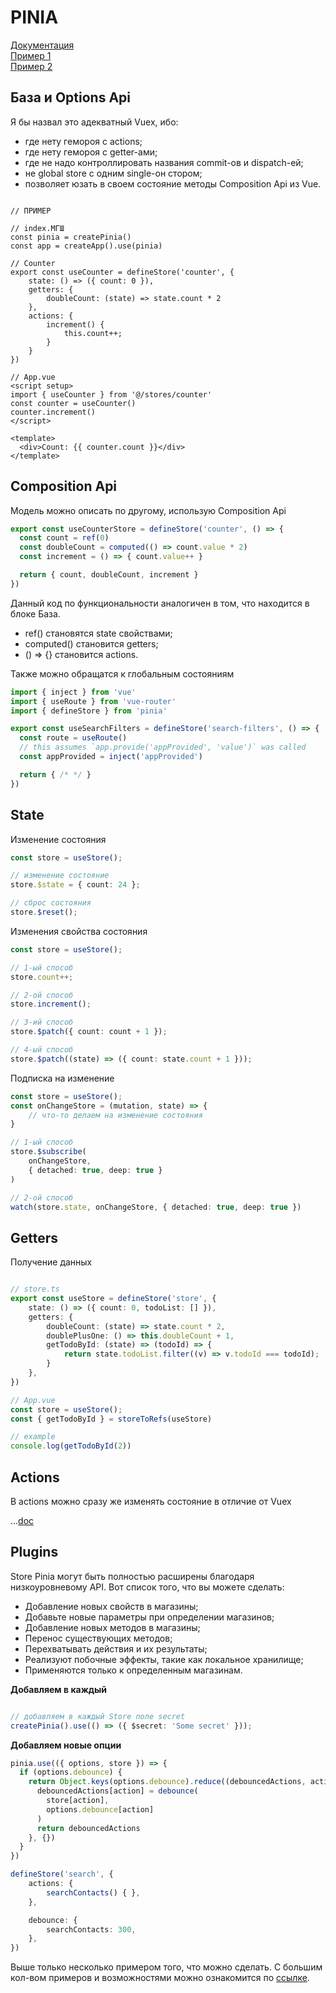 # PINIA
[Документация](https://pinia.vuejs.org/core-concepts/)  
[Пример 1](https://github.com/lollipopfly/polka)  
[Пример 2](https://github.com/hoachnt/fsd-vue-antd)

## База и Options Api
Я бы назвал это адекватный Vuex, ибо:
- где нету гемороя c actions;
- где нету гемороя с getter-ами;
- где не надо контроллировать названия commit-ов и dispatch-ей;
- не global store с одним single-он стором;
- позволяет юзать в своем состояние методы Composition Api из Vue.

```vue

// ПРИМЕР

// index.МГШ
const pinia = createPinia()
const app = createApp().use(pinia)

// Counter
export const useCounter = defineStore('counter', {
    state: () => ({ count: 0 }),
    getters: {
        doubleCount: (state) => state.count * 2
    },
    actions: {
        increment() {
            this.count++;
        }
    }
})

// App.vue
<script setup>
import { useCounter } from '@/stores/counter'
const counter = useCounter()
counter.increment()
</script>

<template>
  <div>Count: {{ counter.count }}</div>
</template>
```

## Composition Api
Модель можно описать по другому, использую Composition Api

```typescript
export const useCounterStore = defineStore('counter', () => {
  const count = ref(0)
  const doubleCount = computed(() => count.value * 2)
  const increment = () => { count.value++ }

  return { count, doubleCount, increment }
})
```
Данный код по функциональности аналогичен в том, что находится в блоке База.
- ref() становятся state свойствами;
- computed() становится getters;
- () => {} становится actions.

Также можно обращатся к глобальным состояниям
```typescript
import { inject } from 'vue'
import { useRoute } from 'vue-router'
import { defineStore } from 'pinia'

export const useSearchFilters = defineStore('search-filters', () => {
  const route = useRoute()
  // this assumes `app.provide('appProvided', 'value')` was called
  const appProvided = inject('appProvided')

  return { /* */ }
})
```

## State

Изменение состояния
```typescript
const store = useStore();

// изменение состояние
store.$state = { count: 24 };

// сброс состояния
store.$reset();
```

Изменения свойства состояния
```typescript
const store = useStore();

// 1-ый способ
store.count++;

// 2-ой способ
store.increment();

// 3-ий способ
store.$patch({ count: count + 1 });

// 4-ый способ
store.$patch((state) => ({ count: state.count + 1 }));
```

Подписка на изменение
```typescript
const store = useStore();
const onChangeStore = (mutation, state) => {
    // что-то делаем на изменение состояния
}

// 1-ый способ
store.$subscribe(
    onChangeStore,
    { detached: true, deep: true }
)

// 2-ой способ
watch(store.state, onChangeStore, { detached: true, deep: true })
```

## Getters
Получение данных
```typescript

// store.ts
export const useStore = defineStore('store', {
    state: () => ({ count: 0, todoList: [] }),
    getters: {
        doubleCount: (state) => state.count * 2,
        doublePlusOne: () => this.doubleCount + 1,
        getTodoById: (state) => (todoId) => {
            return state.todoList.filter((v) => v.todoId === todoId);
        }
    },
})

// App.vue
const store = useStore();
const { getTodoById } = storeToRefs(useStore)

// example
console.log(getTodoById(2))
```

## Actions
В actions можно сразу же изменять состояние в отличие от Vuex

...[doc](https://pinia.vuejs.org/core-concepts/actions.html)

## Plugins
Store Pinia могут быть полностью расширены благодаря низкоуровневому API. Вот список того, что вы можете сделать:

- Добавление новых свойств в магазины;
- Добавьте новые параметры при определении магазинов;
- Добавление новых методов в магазины;
- Перенос существующих методов;
- Перехватывать действия и их результаты;
- Реализуют побочные эффекты, такие как локальное хранилище;
- Применяются только к определенным магазинам.

**Добавляем в каждый**
```typescript

// добавляем в каждый Store поле secret
createPinia().use(() => ({ $secret: 'Some secret' }));
```

**Добавляем новые опции**
```typescript
pinia.use(({ options, store }) => {
  if (options.debounce) {
    return Object.keys(options.debounce).reduce((debouncedActions, action) => {
      debouncedActions[action] = debounce(
        store[action],
        options.debounce[action]
      )
      return debouncedActions
    }, {})
  }
})

defineStore('search', {
    actions: {
        searchContacts() { },
    },

    debounce: {
        searchContacts: 300,
    },
})
```

Выше только несколько примером того, что можно сделать.
С большим кол-вом примеров и возможностями можно ознакомится по [ссылке](https://pinia.vuejs.org/core-concepts/plugins.html).